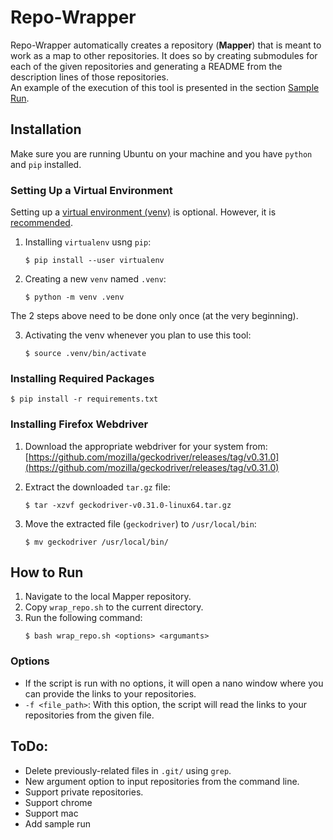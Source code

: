 # Repo-Wrapper

Repo-Wrapper automatically creates a repository (**Mapper**) that is meant to work as a map to other repositories. It does so by creating submodules for each of the given repositories and generating a README from the description lines of those repositories.     
An example of the execution of this tool is presented in the section [Sample Run](#sample-run).

## Installation

Make sure you are running Ubuntu on your machine and you have ```python``` and ```pip``` installed. 

### Setting Up a Virtual Environment

Setting up a [virtual environment (venv)](https://docs.python.org/3/library/venv.html#:~:text=A%20virtual%20environment%20is%20a,part%20of%20your%20operating%20system.) is optional. However, it is [recommended](https://stackoverflow.com/a/41972262/3250120). 

1. Installing ```virtualenv``` usng ```pip```: 
    ```
    $ pip install --user virtualenv
    ```

2. Creating a new ```venv``` named ```.venv```:
    ```
    $ python -m venv .venv
    ```

The 2 steps above need to be done only once (at the very beginning). 

3. Activating the venv whenever you plan to use this tool:
    ```
    $ source .venv/bin/activate
    ```

### Installing Required Packages

    $ pip install -r requirements.txt

### Installing Firefox Webdriver

1. Download the appropriate webdriver for your system from: [https://github.com/mozilla/geckodriver/releases/tag/v0.31.0](https://github.com/mozilla/geckodriver/releases/tag/v0.31.0)

2. Extract the downloaded ```tar.gz``` file:
    ```
    $ tar -xzvf geckodriver-v0.31.0-linux64.tar.gz
    ```

3. Move the extracted file (```geckodriver```) to ```/usr/local/bin```:
    ```
    $ mv geckodriver /usr/local/bin/
    ```
    
## How to Run

1. Navigate to the local Mapper repository.
2. Copy ```wrap_repo.sh``` to the current directory.
3. Run the following command:
    ```
    $ bash wrap_repo.sh <options> <argumants>
    ```

### Options

- If the script is run with no options, it will open a nano window where you can provide the links to your repositories.
- ```-f <file_path>```: With this option, the script will read the links to your repositories from the given file.

## ToDo:

* Delete previously-related files in `.git/` using `grep`.  
* New argument option to input repositories from the command line. 
* Support private repositories. 
* Support chrome 
* Support mac
* Add sample run
